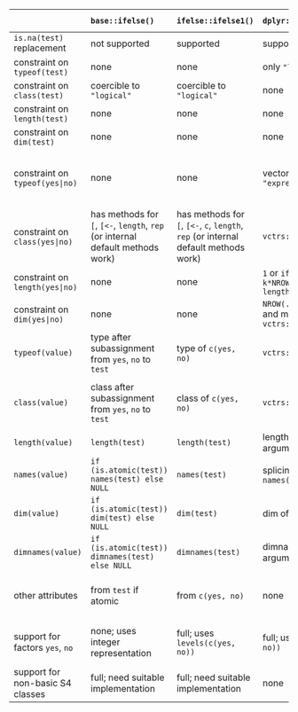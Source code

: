 | | `base::ifelse()` | `ifelse::ifelse1()` | `dplyr::if_else()` | `hutils::if_else()` |	`data.table::fifelse()` | `kit::iif(tprom = TRUE)` |
| :--- | :--- | :--- | :--- | :--- | :--- | :--- |
| `is.na(test)` replacement | not supported | supported | supported | supported | supported | supported |
| constraint on `typeof(test)` | none | none | only `"logical"` | only `"logical"` | only `"logical"` | only `"logical"` |
| constraint on `class(test)` | coercible to `"logical"` | coercible to `"logical"` | none | none | none | none |
| constraint on `length(test)` | none | none | none | none | none | none |
| constraint on `dim(test)` | none | none | none | none | none | none |
| constraint on `typeof(yes\|no)` | none | none | vector type excluding `"expression"` | vector type excluding `"complex"`, `"list"`, `"expression"`; identical | vector type excluding `"raw"`, `"expression"`; identical or mixture of `"integer"`, `"double"` | vector type excluding `"raw"`, `"expression"` |
| constraint on `class(yes\|no)` | has methods for `[`, `[<-`, `length`, `rep` (or internal default methods work) | has methods for `[`, `[<-`, `c`, `length`, `rep` (or internal default methods work) | `vctrs::vec_ptype_common` | has methods for ... (or internal default methods work) | identical `oldClass(.)` | identical `oldClass(.)` (but not enforced, wrongly) |
| constraint on `length(yes\|no)` | none | none | `1` or `if (is.array(.)) k*NROW(test) else length(test)` | `1` or `length(test)` | `1` or `length(test)` | `1` or `length(test)` |
| constraint on `dim(yes\|no)` | none | none | `NROW(.) == NROW(test)` and more due to `vctrs::vec_size_common` | none | none | none |
| `typeof(value)` | type after subassignment from `yes`, `no` to `test` | type of `c(yes, no)` | `vctrs::vec_ptype_common` | common type of `yes`, `no` | common type of `yes`, `no` | higher of types of `yes`, `no` |
| `class(value)` | class after subassignment from `yes`, `no` to `test` | class of `c(yes, no)` | `vctrs::vec_ptype_common` | class after subassignment from `yes` to `no` if `length(no) == length(test)` | common class of `yes`, `no` | common class of `yes`, `no` |
| `length(value)` | `length(test)` | `length(test)` | length of longest argument | `length(test)` | `length(test)` | `length(test)` |
| `names(value)` | `if (is.atomic(test)) names(test) else NULL` | `names(test)` | splicing of `names(yes)`, `names(no)` | `if (length(no) == length(test)) names(no) else NULL` | `names(test)` | `names(test)` |
| `dim(value)` | `if (is.atomic(test)) dim(test) else NULL` | `dim(test)` | dim of longest argument | `if (length(no) == length(test)) dim(no) else NULL` | `NULL` | `NULL` |
| `dimnames(value)` | `if (is.atomic(test)) dimnames(test) else NULL` | `dimnames(test)` | dimnames of longest argument | `if (length(no) == length(test)) dimnames(no) else NULL` | `NULL` | `NULL` |
| other attributes | from `test` if atomic | from `c(yes, no)` | none | from `no` if `length(no) == length(test)` | from first of `yes`, `no` not identical to `NA` | from `yes` or `no` or both depending on coercions |
| support for factors `yes`, `no` | none; uses integer representation | full; uses `levels(c(yes, no))` | full; uses `levels(c(yes, no))` | partial; requires identical `levels(.)` | partial; requires identical `levels(.)` | partial; requires identical `levels(.)` |
| support for non-basic S4 classes | full; need suitable implementation | full; need suitable implementation | none | none | none | none |
